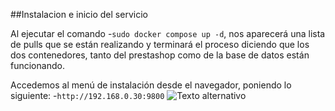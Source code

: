 ##Instalacion e inicio del servicio

Al ejecutar el comando -`sudo docker compose up -d`, nos aparecerá una lista de pulls
que se están realizando y terminará  el proceso diciendo que los dos contenedores, tanto del
prestashop como de la base de datos están funcionando.

Accedemos al menú de instalación desde el navegador, poniendo lo siguiente:
-`http://192.168.0.30:9800`
![Texto alternativo](inicio-copia.png)

